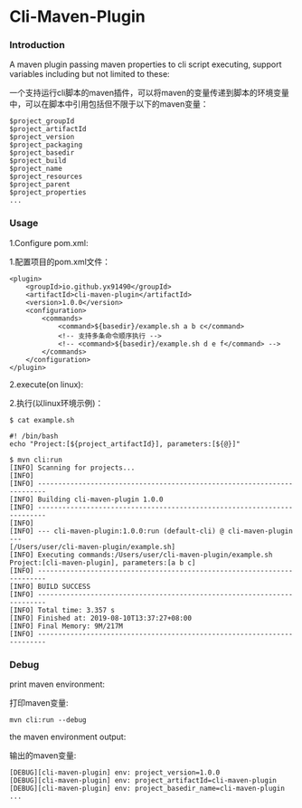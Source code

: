 # Cli-Maven-Plugin

### Introduction

A maven plugin passing maven properties to cli script executing, support variables including but not limited to these:

一个支持运行cli脚本的maven插件，可以将maven的变量传递到脚本的环境变量中，可以在脚本中引用包括但不限于以下的maven变量：

```
$project_groupId
$project_artifactId
$project_version
$project_packaging
$project_basedir
$project_build
$project_name
$project_resources
$project_parent
$project_properties
...
```

### Usage

1.Configure pom.xml:

1.配置项目的pom.xml文件：

```
<plugin>
    <groupId>io.github.yx91490</groupId>
    <artifactId>cli-maven-plugin</artifactId>
    <version>1.0.0</version>
    <configuration>
        <commands>
            <command>${basedir}/example.sh a b c</command>
            <!-- 支持多条命令顺序执行 -->
            <!-- <command>${basedir}/example.sh d e f</command> -->
        </commands>
    </configuration>
</plugin>
```

2.execute(on linux):

2.执行(以linux环境示例)：

```
$ cat example.sh

#! /bin/bash
echo "Project:[${project_artifactId}], parameters:[${@}]"

$ mvn cli:run
[INFO] Scanning for projects...
[INFO]
[INFO] ------------------------------------------------------------------------
[INFO] Building cli-maven-plugin 1.0.0
[INFO] ------------------------------------------------------------------------
[INFO]
[INFO] --- cli-maven-plugin:1.0.0:run (default-cli) @ cli-maven-plugin ---
[/Users/user/cli-maven-plugin/example.sh]
[INFO] Executing commands:/Users/user/cli-maven-plugin/example.sh
Project:[cli-maven-plugin], parameters:[a b c]
[INFO] ------------------------------------------------------------------------
[INFO] BUILD SUCCESS
[INFO] ------------------------------------------------------------------------
[INFO] Total time: 3.357 s
[INFO] Finished at: 2019-08-10T13:37:27+08:00
[INFO] Final Memory: 9M/217M
[INFO] ------------------------------------------------------------------------
```

### Debug

print maven environment:

打印maven变量:

```
mvn cli:run --debug
```

the maven environment output:

输出的maven变量:

```
[DEBUG][cli-maven-plugin] env: project_version=1.0.0
[DEBUG][cli-maven-plugin] env: project_artifactId=cli-maven-plugin
[DEBUG][cli-maven-plugin] env: project_basedir_name=cli-maven-plugin
...
```
